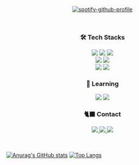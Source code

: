<div align='center'>
  
[![spotify-github-profile](https://spotify-github-profile.kittinanx.com/api/view?uid=zuwttpzr4kno39w8xs2haodrl&cover_image=true&theme=natemoo-re&show_offline=false&background_color=121212&interchange=true&bar_color=53b14f&bar_color_cover=true)](https://spotify-github-profile.kittinanx.com/api/view?uid=zuwttpzr4kno39w8xs2haodrl&redirect=true)
</div>
<br/>
<div  align="center">
<h3>🛠 Tech Stacks</h3>
<span><img src="https://img.shields.io/badge/JavaScript-F7DF1E?style=for-the-badge&logo=JavaScript&logoColor=white"/></span>
<span><img src="https://img.shields.io/badge/React-61DAFB?style=for-the-badge&logo=React&logoColor=white"/></span>
<span><img src="https://img.shields.io/badge/Next.js-000000?style=for-the-badge&logo=Next.js&logoColor=white"/></span>
<br/>
<span><img src="https://img.shields.io/badge/CSS3-1572B6?style=for-the-badge&logo=css3&logoColor=white"/></span>
<span><img src="https://img.shields.io/badge/HTML5-E34F26?style=for-the-badge&logo=html5&logoColor=white"/><br/>
<span><img src="https://img.shields.io/badge/Git-f05032?style=for-the-badge&logo=git&logoColor=white"/></span>
<span><img src="https://img.shields.io/badge/GitHub-181717?style=for-the-badge&logo=github&logoColor=white"/></span>
<br/>
<h3>🌱 Learning</h3>
<span><img src="https://img.shields.io/badge/Python-3776AB?style=for-the-badge&logo=python&logoColor=white"/></span>
<span><img src="https://img.shields.io/badge/TypeScript-3178C6?style=for-the-badge&logo=TypeScript&logoColor=white"/></span>
<br/>
<h3>🐈‍⬛ Contact</h3>
<a href="mailto:songjihyun323@gmail.com" target="_blank">
<span><img src="https://img.shields.io/badge/Gmail-EA4335?style=for-the-badge&logo=gmail&logoColor=white"/></span>
</a>
<a href='https://velog.io/@no-pla'>
<span><img src="https://img.shields.io/badge/Velog-20C997?style=for-the-badge&logo=velog&logoColor=white"/></span>
</a>
<a href='https://no-pla.hashnode.dev'>
<span><img src="https://img.shields.io/badge/hashnode-2962FF?style=for-the-badge&logo=hashnode&logoColor=white"/></span>
</a>
</div>
<br/>
<br/>
  
[![Anurag's GitHub stats](https://github-readme-stats.vercel.app/api?username=no-pla&show_icons=true&theme=midnight-purple)](https://github.com/no-pla/github-readme-stats)
[![Top Langs](https://github-readme-stats.vercel.app/api/top-langs/?username=no-pla&layout=compact)](https://github.com/no-pla/github-readme-stats)

